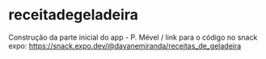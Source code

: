 # receitadegeladeira
Construção da parte inicial do app - P. Mével / 
link para o código no snack expo: https://snack.expo.dev/@dayanemiranda/receitas_de_geladeira
